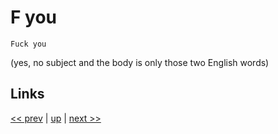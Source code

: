 # F you

    Fuck you
    
(yes, no subject and the body is only those two English words)

## Links

[<< prev](2020-07-11.md) | [up](../) | [next >> ](2020-12-27.md)
